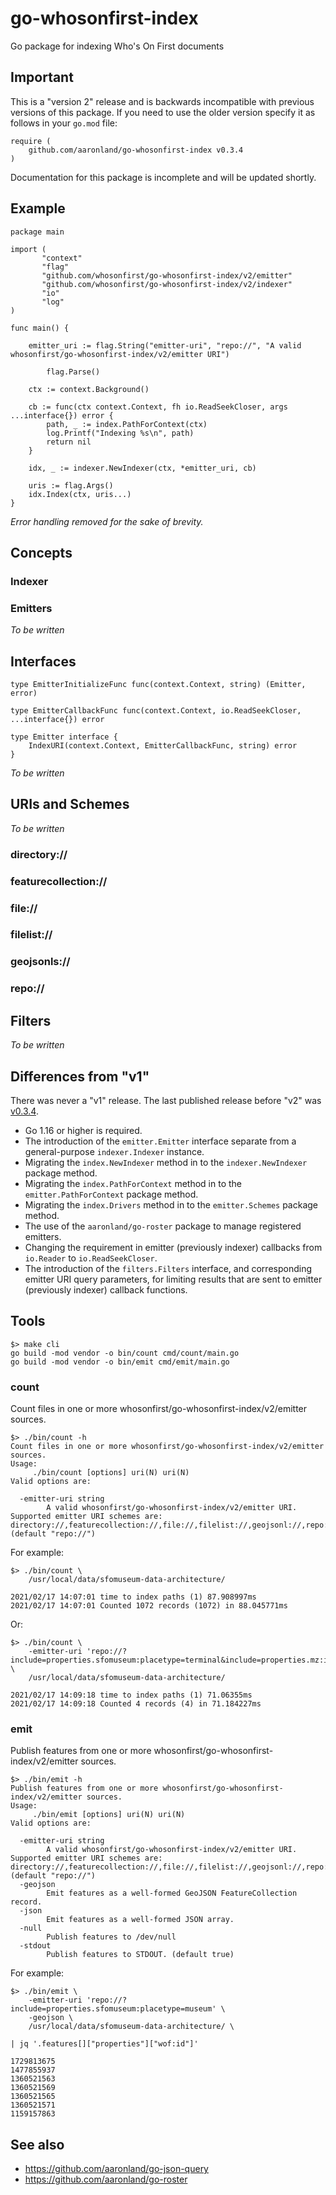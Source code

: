 # go-whosonfirst-index

Go package for indexing Who's On First documents

## Important

This is a "version 2" release and is backwards incompatible with previous versions of this package. If you need to use the older version specify it as follows in your `go.mod` file:

```
require (
	github.com/aaronland/go-whosonfirst-index v0.3.4
)
```

Documentation for this package is incomplete and will be updated shortly.

## Example

```
package main

import (
       "context"
       "flag"
       "github.com/whosonfirst/go-whosonfirst-index/v2/emitter"       
       "github.com/whosonfirst/go-whosonfirst-index/v2/indexer"
       "io"
       "log"
)

func main() {

	emitter_uri := flag.String("emitter-uri", "repo://", "A valid whosonfirst/go-whosonfirst-index/v2/emitter URI")
	
     	flag.Parse()

	ctx := context.Background()

	cb := func(ctx context.Context, fh io.ReadSeekCloser, args ...interface{}) error {
		path, _ := index.PathForContext(ctx)
		log.Printf("Indexing %s\n", path)
		return nil
	}

	idx, _ := indexer.NewIndexer(ctx, *emitter_uri, cb)

	uris := flag.Args()
	idx.Index(ctx, uris...)
}	
```

_Error handling removed for the sake of brevity._

## Concepts

### Indexer

### Emitters

_To be written_

## Interfaces

```
type EmitterInitializeFunc func(context.Context, string) (Emitter, error)

type EmitterCallbackFunc func(context.Context, io.ReadSeekCloser, ...interface{}) error

type Emitter interface {
	IndexURI(context.Context, EmitterCallbackFunc, string) error
}
```

_To be written_

## URIs and Schemes 

_To be written_

### directory://

### featurecollection://

### file://

### filelist://

### geojsonls://

### repo://

## Filters

_To be written_

## Differences from "v1"

There was never a "v1" release. The last published release before "v2" was [v0.3.4](https://github.com/whosonfirst/go-whosonfirst-index/releases/tag/v0.3.4).

* Go 1.16 or higher is required.
* The introduction of the `emitter.Emitter` interface separate from a general-purpose `indexer.Indexer` instance.
* Migrating the `index.NewIndexer` method in to the `indexer.NewIndexer` package method.
* Migrating the `index.PathForContext` method in to the `emitter.PathForContext` package method.
* Migrating the `index.Drivers` method in to the `emitter.Schemes` package method.
* The use of the `aaronland/go-roster` package to manage registered emitters.
* Changing the requirement in emitter (previously indexer) callbacks from `io.Reader` to `io.ReadSeekCloser`.
* The introduction of the `filters.Filters` interface, and corresponding emitter URI query parameters, for limiting results that are sent to emitter (previously indexer) callback functions.

## Tools

```
$> make cli
go build -mod vendor -o bin/count cmd/count/main.go
go build -mod vendor -o bin/emit cmd/emit/main.go
```

### count

Count files in one or more whosonfirst/go-whosonfirst-index/v2/emitter sources.

```
$> ./bin/count -h
Count files in one or more whosonfirst/go-whosonfirst-index/v2/emitter sources.
Usage:
	 ./bin/count [options] uri(N) uri(N)
Valid options are:

  -emitter-uri string
    	A valid whosonfirst/go-whosonfirst-index/v2/emitter URI. Supported emitter URI schemes are: directory://,featurecollection://,file://,filelist://,geojsonl://,repo:// (default "repo://")
```

For example:

```
$> ./bin/count \
	/usr/local/data/sfomuseum-data-architecture/

2021/02/17 14:07:01 time to index paths (1) 87.908997ms
2021/02/17 14:07:01 Counted 1072 records (1072) in 88.045771ms
```

Or:

```
$> ./bin/count \
	-emitter-uri 'repo://?include=properties.sfomuseum:placetype=terminal&include=properties.mz:is_current=1' \
	/usr/local/data/sfomuseum-data-architecture/
	
2021/02/17 14:09:18 time to index paths (1) 71.06355ms
2021/02/17 14:09:18 Counted 4 records (4) in 71.184227ms
```

### emit

Publish features from one or more whosonfirst/go-whosonfirst-index/v2/emitter sources.

```
$> ./bin/emit -h
Publish features from one or more whosonfirst/go-whosonfirst-index/v2/emitter sources.
Usage:
	 ./bin/emit [options] uri(N) uri(N)
Valid options are:

  -emitter-uri string
    	A valid whosonfirst/go-whosonfirst-index/v2/emitter URI. Supported emitter URI schemes are: directory://,featurecollection://,file://,filelist://,geojsonl://,repo:// (default "repo://")
  -geojson
    	Emit features as a well-formed GeoJSON FeatureCollection record.
  -json
    	Emit features as a well-formed JSON array.
  -null
    	Publish features to /dev/null
  -stdout
    	Publish features to STDOUT. (default true)
```

For example:

```
$> ./bin/emit \
	-emitter-uri 'repo://?include=properties.sfomuseum:placetype=museum' \
	-geojson \	
	/usr/local/data/sfomuseum-data-architecture/ \

| jq '.features[]["properties"]["wof:id"]'

1729813675
1477855937
1360521563
1360521569
1360521565
1360521571
1159157863
```

## See also

* https://github.com/aaronland/go-json-query
* https://github.com/aaronland/go-roster